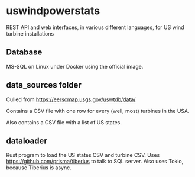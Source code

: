 # uswindpowerstats
REST API and web interfaces, in various different languages, for US wind turbine installations

## Database

MS-SQL on Linux under Docker using the official image.

## data_sources folder

Culled from https://eerscmap.usgs.gov/uswtdb/data/

Contains a CSV file with one row for every (well, most) turbines in the USA.

Also contains a CSV file with a list of US states.

## dataloader

Rust program to load the US states CSV and turbine CSV.
Uses https://github.com/prisma/tiberius to talk to SQL server.
Also uses Tokio, because Tiberius is async.

